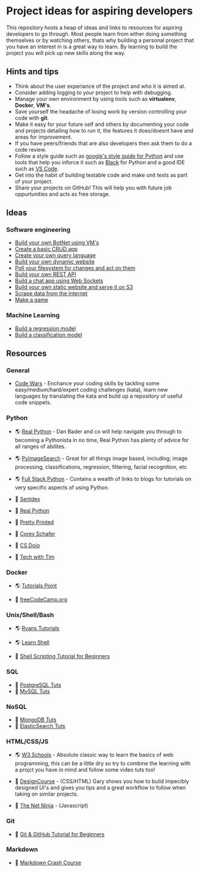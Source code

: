 # Project ideas for aspiring developers

This repository hosts a heap of ideas and links to resources for aspiring developers to go through. Most people learn from either doing something themselves or by watching others, thats why building a personal project that you have an interest in is a great way to learn. By learning to build the project you will pick up new skills  along the way.

## Hints and tips

- Think about the user experiance of the project and who it is aimed at.
- Consider adding logging to your project to help with debugging.
- Manage your own environment by using tools such as **virtualenv**, **Docker**, **VM's**.
- Save yourself the headache of losing work by version controlling  your code with **git**.
- Make it easy for your future self and others by documenting your code and projects detailing how to run it, the features it does/doesnt have and areas for improvement.
- If you have peers/friends that are also developers then ask them to do a code review.
- Follow a style guide such as [google's style guide for Python](http://google.github.io/styleguide/pyguide.html) and use tools that help you inforce it such as [Black](https://black.readthedocs.io/en/stable/) for Python and a good IDE such as [VS Code](https://code.visualstudio.com/).
- Get into the habit of building testable code and make unit tests as part of your project.
- Share your projects on GitHub! This will help you with future job oppurtunities and acts as free storage.

## Ideas

### Software engineering

- [Build your own BotNet using VM's](Ideas/BotNet/README.md)
- [Create a basic CRUD app](Ideas/CRUD/README.md)
- [Create your own query language](Ideas/CustomQueryEngine/README.md)
- [Build your own dynamic website](Ideas/DynamicWebsite/README.md)
- [Poll your filesystem for changes and act on them](Ideas/FileWatching/README.md)
- [Build your own REST API](Ideas/REST/README.md)
- [Build a chat app using Web Sockets](Ideas/Sockets/README.md)
- [Build your own static website and serve it on S3](Ideas/StaticWebsite/README.md)
- [Scrape data from the internet](Ideas/WebScraping/README.md)
- [Make a game](Ideas/Game/README.md)

### Machine Learning

- [Build a regression model](Ideas/Regression/README.md)
- [Build a classification model](Ideas/Classifier/README.md)


## Resources

### General

- [Code Wars](https://www.codewars.com/r/9gz_EA) - Enchance your coding skills by tackling some easy/medium/hard/expert coding challenges (kata), learn new languages by translating the kata and build up a repository of useful code snippets.

### Python

- 🌎 [Real Python](https://realpython.com/) - Dan Bader and co will help navigate you through to becoming a Pythonista in no time, Real Python has plenty of advice for all ranges of abilites.
- 🌎 [PyImageSearch](https://www.pyimagesearch.com) - Great for all things image based, including; image processing, classifications, regression, filtering, facial recognition, etc
- 🌎 [Full Stack Python](https://www.fullstackpython.com/table-of-contents.html) - Contains a wealth of links to blogs for tutorials on very specific aspects of using Python.

- 🎥 [Sentdex](https://www.youtube.com/user/sentdex)
- 🎥 [Real Python](https://www.youtube.com/channel/UCI0vQvr9aFn27yR6Ej6n5UA)
- 🎥 [Pretty Printed](https://www.youtube.com/channel/UC-QDfvrRIDB6F0bIO4I4HkQ)
- 🎥 [Corey Schafer](https://www.youtube.com/user/schafer5)
- 🎥 [CS Dojo](https://www.youtube.com/channel/UCxX9wt5FWQUAAz4UrysqK9A)
- 🎥 [Tech with Tim](https://www.youtube.com/channel/UC4JX40jDee_tINbkjycV4Sg/playlists)


### Docker

- 🌎 [Tutorials Point](https://www.tutorialspoint.com/docker/index.htm)

- 🎥 [freeCodeCamp.org](https://www.youtube.com/watch?v=fqMOX6JJhGo)

### Unix/Shell/Bash

- 🌎 [Ryans Tutorials](https://ryanstutorials.net/bash-scripting-tutorial/)
- 🌎 [Learn Shell](https://www.learnshell.org/)

- 🎥 [Shell Scripting Tutorial for Beginners](https://www.youtube.com/watch?v=cQepf9fY6cE&list=PLS1QulWo1RIYmaxcEqw5JhK3b-6rgdWO_)


### SQL

- 🎥 [PostgreSQL Tuts](https://www.youtube.com/watch?v=jNq5EAb2biY&list=PLk1kxccoEnNEtwGZW-3KAcAlhI_Guwh8x)
- 🎥 [MySQL Tuts](https://www.youtube.com/watch?v=iP1wOSsKjW8&list=PLS1QulWo1RIahlYDqHWZb81qsKgEvPiHn)


### NoSQL

- 🎥 [MongoDB Tuts](https://www.youtube.com/watch?v=GtD93tVZDX4&list=PLS1QulWo1RIZtR6bncmSaH8fB81oRl6MP)
- 🎥 [ElasticSearch Tuts](https://www.youtube.com/watch?v=eQIWLEENhZU&list=PLGZAAioH7ZlO7AstL9PZrqalK0fZutEXF)

### HTML/CSS/JS

- 🌎 [W3 Schools](https://www.w3schools.com/) - Absolute classic way to learn the basics of web programming, this can be a little dry so try to combine the learning with a projct you have in mind and follow some video tuts too!

- 🎥 [DesignCourse](https://www.youtube.com/channel/UCVyRiMvfUNMA1UPlDPzG5Ow) - (CSS/HTML) Gary shows you how to build impecibly designed UI's and gives you tips and a great workflow to follow when taking on similar projects.
- 🎥 [The Net Ninja](https://www.youtube.com/channel/UCW5YeuERMmlnqo4oq8vwUpg) - (Javascript)

### Git

- 🎥 [Git & GitHub Tutorial for Beginners](https://www.youtube.com/watch?v=3RjQznt-8kE&list=PL4cUxeGkcC9goXbgTDQ0n_4TBzOO0ocPR)

### Markdown

- 🎥 [Markdown Crash Course](https://www.youtube.com/watch?v=HUBNt18RFbo)
